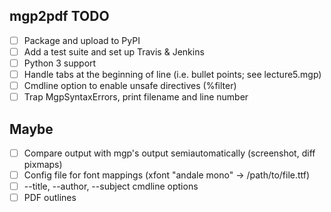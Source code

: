 mgp2pdf TODO
------------

- [ ] Package and upload to PyPI
- [ ] Add a test suite and set up Travis & Jenkins
- [ ] Python 3 support
- [ ] Handle tabs at the beginning of line (i.e. bullet points; see lecture5.mgp)
- [ ] Cmdline option to enable unsafe directives (%filter)
- [ ] Trap MgpSyntaxErrors, print filename and line number

Maybe
-----

- [ ] Compare output with mgp's output semiautomatically (screenshot, diff pixmaps)
- [ ] Config file for font mappings (xfont "andale mono" -> /path/to/file.ttf)
- [ ] --title, --author, --subject cmdline options
- [ ] PDF outlines
